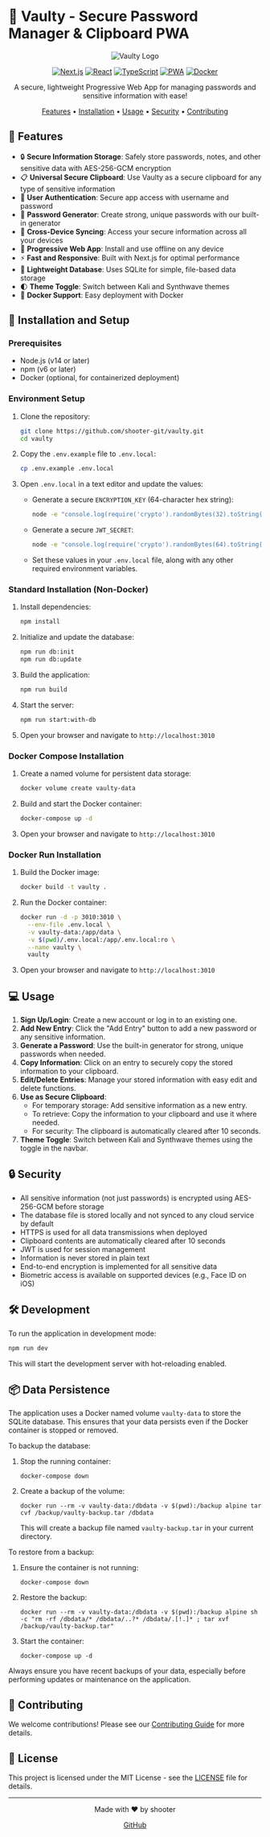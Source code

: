 # 🔐 Vaulty - Secure Password Manager & Clipboard PWA

<div align="center">

![Vaulty Logo](https://via.placeholder.com/150)

[![Next.js](https://img.shields.io/badge/Next.js-000000?style=for-the-badge&logo=next.js&logoColor=white)](https://nextjs.org/)
[![React](https://img.shields.io/badge/React-61DAFB?style=for-the-badge&logo=react&logoColor=black)](https://reactjs.org/)
[![TypeScript](https://img.shields.io/badge/TypeScript-3178C6?style=for-the-badge&logo=typescript&logoColor=white)](https://www.typescriptlang.org/)
[![PWA](https://img.shields.io/badge/PWA-5A0FC8?style=for-the-badge&logo=pwa&logoColor=white)](https://web.dev/progressive-web-apps/)
[![Docker](https://img.shields.io/badge/Docker-2496ED?style=for-the-badge&logo=docker&logoColor=white)](https://www.docker.com/)

A secure, lightweight Progressive Web App for managing passwords and sensitive information with ease!

[Features](#-features) • [Installation](#-installation-and-setup) • [Usage](#-usage) • [Security](#-security) • [Contributing](#-contributing)

</div>

## 🌟 Features

- 🔒 **Secure Information Storage**: Safely store passwords, notes, and other sensitive data with AES-256-GCM encryption
- 📋 **Universal Secure Clipboard**: Use Vaulty as a secure clipboard for any type of sensitive information
- 🔢 **User Authentication**: Secure app access with username and password
- 🎲 **Password Generator**: Create strong, unique passwords with our built-in generator
- 📱 **Cross-Device Syncing**: Access your secure information across all your devices
- 🚀 **Progressive Web App**: Install and use offline on any device
- ⚡ **Fast and Responsive**: Built with Next.js for optimal performance
- 💾 **Lightweight Database**: Uses SQLite for simple, file-based data storage
- 🌓 **Theme Toggle**: Switch between Kali and Synthwave themes
- 🐳 **Docker Support**: Easy deployment with Docker

## 🚀 Installation and Setup

### Prerequisites

- Node.js (v14 or later)
- npm (v6 or later)
- Docker (optional, for containerized deployment)

### Environment Setup

1. Clone the repository:
   ```bash
   git clone https://github.com/shooter-git/vaulty.git
   cd vaulty
   ```

2. Copy the `.env.example` file to `.env.local`:
   ```bash
   cp .env.example .env.local
   ```

3. Open `.env.local` in a text editor and update the values:

   - Generate a secure `ENCRYPTION_KEY` (64-character hex string):
     ```bash
     node -e "console.log(require('crypto').randomBytes(32).toString('hex'))"
     ```
   - Generate a secure `JWT_SECRET`:
     ```bash
     node -e "console.log(require('crypto').randomBytes(64).toString('base64'))"
     ```
   - Set these values in your `.env.local` file, along with any other required environment variables.

### Standard Installation (Non-Docker)

1. Install dependencies:
   ```bash
   npm install
   ```

2. Initialize and update the database:
   ```bash
   npm run db:init
   npm run db:update
   ```

3. Build the application:
   ```bash
   npm run build
   ```

4. Start the server:
   ```bash
   npm run start:with-db
   ```

5. Open your browser and navigate to `http://localhost:3010`

### Docker Compose Installation

1. Create a named volume for persistent data storage:
   ```bash
   docker volume create vaulty-data
   ```

2. Build and start the Docker container:
   ```bash
   docker-compose up -d
   ```

3. Open your browser and navigate to `http://localhost:3010`

### Docker Run Installation

1. Build the Docker image:
   ```bash
   docker build -t vaulty .
   ```

2. Run the Docker container:
   ```bash
   docker run -d -p 3010:3010 \
     --env-file .env.local \
     -v vaulty-data:/app/data \
     -v $(pwd)/.env.local:/app/.env.local:ro \
     --name vaulty \
     vaulty
   ```

3. Open your browser and navigate to `http://localhost:3010`

## 💻 Usage

1. **Sign Up/Login**: Create a new account or log in to an existing one.
2. **Add New Entry**: Click the "Add Entry" button to add a new password or any sensitive information.
3. **Generate a Password**: Use the built-in generator for strong, unique passwords when needed.
4. **Copy Information**: Click on an entry to securely copy the stored information to your clipboard.
5. **Edit/Delete Entries**: Manage your stored information with easy edit and delete functions.
6. **Use as Secure Clipboard**: 
   - For temporary storage: Add sensitive information as a new entry.
   - To retrieve: Copy the information to your clipboard and use it where needed.
   - For security: The clipboard is automatically cleared after 10 seconds.
7. **Theme Toggle**: Switch between Kali and Synthwave themes using the toggle in the navbar.

## 🔒 Security

- All sensitive information (not just passwords) is encrypted using AES-256-GCM before storage
- The database file is stored locally and not synced to any cloud service by default
- HTTPS is used for all data transmissions when deployed
- Clipboard contents are automatically cleared after 10 seconds
- JWT is used for session management
- Information is never stored in plain text
- End-to-end encryption is implemented for all sensitive data
- Biometric access is available on supported devices (e.g., Face ID on iOS)

## 🛠️ Development

To run the application in development mode:

```bash
npm run dev
```

This will start the development server with hot-reloading enabled.

## 📦 Data Persistence

The application uses a Docker named volume `vaulty-data` to store the SQLite database. This ensures that your data persists even if the Docker container is stopped or removed.

To backup the database:

1. Stop the running container:
   ```
   docker-compose down
   ```

2. Create a backup of the volume:
   ```
   docker run --rm -v vaulty-data:/dbdata -v $(pwd):/backup alpine tar cvf /backup/vaulty-backup.tar /dbdata
   ```

   This will create a backup file named `vaulty-backup.tar` in your current directory.

To restore from a backup:

1. Ensure the container is not running:
   ```
   docker-compose down
   ```

2. Restore the backup:
   ```
   docker run --rm -v vaulty-data:/dbdata -v $(pwd):/backup alpine sh -c "rm -rf /dbdata/* /dbdata/..?* /dbdata/.[!.]* ; tar xvf /backup/vaulty-backup.tar"
   ```

3. Start the container:
   ```
   docker-compose up -d
   ```

Always ensure you have recent backups of your data, especially before performing updates or maintenance on the application.

## 🤝 Contributing

We welcome contributions! Please see our [Contributing Guide](CONTRIBUTING.md) for more details.

## 📄 License

This project is licensed under the MIT License - see the [LICENSE](LICENSE) file for details.

---

<div align="center">
Made with ❤️ by shooter

[GitHub](https://github.com/shooter-git)
</div>